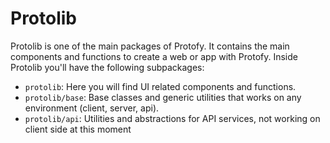 # Protolib
Protolib is one of the main packages of Protofy. It contains the main components and functions to create a web or app with Protofy. Inside Protolib you'll have the following subpackages:

- `protolib`: Here you will find UI related components and functions. 
- `protolib/base`: Base classes and generic utilities that works on any environment (client, server, api).
- `protolib/api`: Utilities and abstractions for API services, not working on client side at this moment
